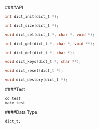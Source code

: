 ####API
```c
int dict_init(dict_t *); 

int dict_size(dict_t *); 

void dict_set(dict_t *, char *, void *); 

int dict_get(dict_t *, char *, void **); 

int dict_del(dict_t *, char *); 

void dict_keys(dict_t *, char **); 

void dict_reset(dict_t *); 

void dict_destory(dict_t *); 

```

####Test
```shell
cd test
make test
```

####Data Type
```
dict_t;
```
